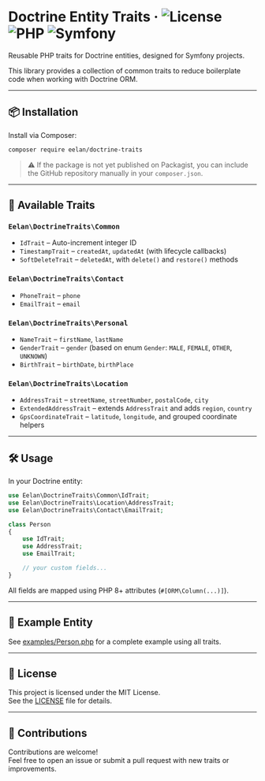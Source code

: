 # Doctrine Entity Traits · ![License](https://img.shields.io/github/license/eelan/doctrine-traits) ![PHP](https://img.shields.io/badge/PHP-^8.1-blue) ![Symfony](https://img.shields.io/badge/Symfony-Compatible-brightgreen)

Reusable PHP traits for Doctrine entities, designed for Symfony projects.

This library provides a collection of common traits to reduce boilerplate code when working with Doctrine ORM.

---

## 📦 Installation

Install via Composer:

```bash
composer require eelan/doctrine-traits
```

> ⚠️ If the package is not yet published on Packagist, you can include the GitHub repository manually in your `composer.json`.

---

## 🧱 Available Traits

### `Eelan\DoctrineTraits\Common`
- `IdTrait` – Auto-increment integer ID
- `TimestampTrait` – `createdAt`, `updatedAt` (with lifecycle callbacks)
- `SoftDeleteTrait` – `deletedAt`, with `delete()` and `restore()` methods

### `Eelan\DoctrineTraits\Contact`
- `PhoneTrait` – `phone`
- `EmailTrait` – `email`

### `Eelan\DoctrineTraits\Personal`
- `NameTrait` – `firstName`, `lastName`
- `GenderTrait` – `gender` (based on enum `Gender`: `MALE`, `FEMALE`, `OTHER`, `UNKNOWN`)
- `BirthTrait` – `birthDate`, `birthPlace`

### `Eelan\DoctrineTraits\Location`
- `AddressTrait` – `streetName`, `streetNumber`, `postalCode`, `city`
- `ExtendedAddressTrait` – extends `AddressTrait` and adds `region`, `country`
- `GpsCoordinateTrait` – `latitude`, `longitude`, and grouped coordinate helpers

---

## 🛠 Usage

In your Doctrine entity:

```php
use Eelan\DoctrineTraits\Common\IdTrait;
use Eelan\DoctrineTraits\Location\AddressTrait;
use Eelan\DoctrineTraits\Contact\EmailTrait;

class Person
{
    use IdTrait;
    use AddressTrait;
    use EmailTrait;

    // your custom fields...
}
```

All fields are mapped using PHP 8+ attributes (`#[ORM\Column(...)]`).

---

## 🧪 Example Entity

See [examples/Person.php](examples/Person.php) for a complete example using all traits.

---

## 📄 License

This project is licensed under the MIT License.  
See the [LICENSE](LICENSE) file for details.

---

## 🙌 Contributions

Contributions are welcome!  
Feel free to open an issue or submit a pull request with new traits or improvements.
